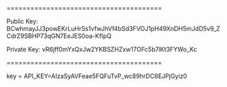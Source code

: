 =======================================

Public Key:
BCwhmayJJ3powEKrLuHrSs1vfwJhVf4bSd3FVOJ1pH49XnDH5mJdD5v9_ZCdrZ9SBHP73qGN7EeJES0oa-KfIpQ

Private Key:
vR6jff0mYxQxJw2YKBSZHZxw17OFc5b7lKt3FYWo_Kc

=======================================

key = API_KEY=AIzaSyAVFeae5FQFuTvP_wc89hrDC6EJPjGyiz0
